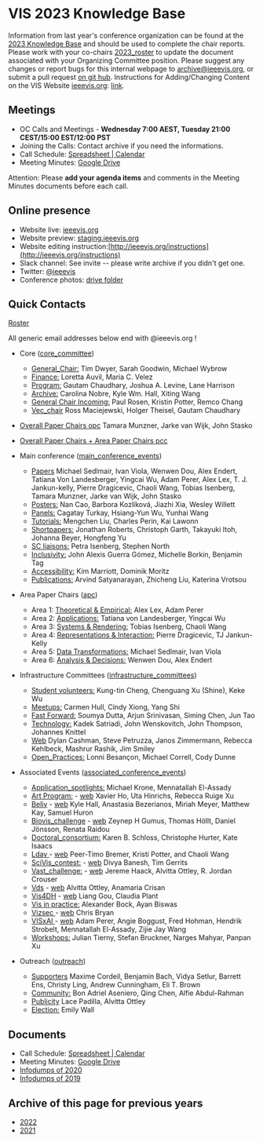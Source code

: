 VIS 2023 Knowledge Base
=====

Information from last year's conference organization can be found at the [2023 Knowledge Base](https://drive.google.com/drive/u/0/folders/1BuqCDkwr0lz5s-E0P_paCuKHIcUJEWOO) and should be used to complete the chair reports. Please work with your co-chairs [2023_roster](https://docs.google.com/spreadsheets/d/1jn_b7l4i9HHSqBfa1dZiuOfwHx3pHyc6czipE_B161Q/edit) to update the document associated with your Organizing Committee position.  Please suggest any changes or report bugs for this internal webpage to [archive@ieeevis.org](mailto:archive@ieeevis.org), or submit a pull request [on git hub](https://github.com/ieeevis-internal/ieeevis-internal.github.io). Instructions for Adding/Changing Content on the VIS Website [ieeevis.org](ieeevis.org): [link](http://ieeevis.org/instructions).


Meetings
--------

 * OC Calls and Meetings - **Wednesday 7:00 AEST, Tuesday 21:00 CEST/15:00 EST/12:00 PST**
 * Joining the Calls: Contact archive if you need the informations. 
 * Call Schedule: [Spreadsheet | Calendar](https://docs.google.com/spreadsheets/d/1aMUANob9S5pykpXhxVs7MnZMTdlT-ZxbBaGby0h9Kwc/edit#gid=0)
 * Meeting Minutes: [Google Drive](https://drive.google.com/drive/folders/1c4jA2-yeTEziCt7JJbrJspYNX-0Zj_W0?usp=share_link)  


Attention: Please **add your agenda items** and comments in the Meeting Minutes documents before each call.


Online presence
------------

<!--
* Kickoff slides: here
* 
-->

* Website live: [ieeevis.org](ieeevis.org)
* Website preview: [staging.ieeevis.org](staging.ieeevis.org)
* Website editing instruction:[http://ieeevis.org/instructions](http://ieeevis.org/instructions)
* Slack channel: See invite -- please write archive if you didn't get one.
* Twitter: [@ieeevis](https://twitter.com/ieeevis)
* Conference photos: [drive folder](https://drive.google.com/drive/folders/1vUHPbM7OBizu6jFE-lZiqSDkCgAIxfQn?usp=drive_link)


Quick Contacts
-----------------

[Roster](https://docs.google.com/spreadsheets/d/1jn_b7l4i9HHSqBfa1dZiuOfwHx3pHyc6czipE_B161Q/edit)

All generic email addresses below end with @ieeevis.org !

* Core ([core_committee](mailto:core_committee@ieeevis.org)) 
  * [General_Chair:](mailto:general_chair@ieeevis.org) Tim Dwyer, Sarah Goodwin, Michael Wybrow
  * [Finance:](mailto:finance@ieeevis.org) Loretta Auvil, Maria C. Velez
  * [Program:](mailto:program@ieeevis.org) Gautam Chaudhary, Joshua A. Levine, Lane Harrison
  * [Archive:](mailto:archive@ieeevis.org) Carolina Nobre, Kyle Wm. Hall, Xiting Wang
  * [General Chair Incoming:](mailto:incoming_chairs@ieeevis.org)  Paul Rosen, Kristin Potter, Remco Chang
  * [Vec_chair](mailto:vec_chair@ieeevis.org) Ross Maciejewski, Holger Theisel, Gautam Chaudhary

* [Overall Paper Chairs opc](mailto:opc@ieeevis.org) Tamara Munzner, Jarke van Wijk, John Stasko
   
* [Overall Paper Chairs + Area Paper Chairs pcc](mailto:pcc@ieeevis.org)

* Main conference ([main_conference_events](mailto:main_conference_events@ieeevis.org))
  * [Papers](mailto:papers@ieeevis.org)  Michael Sedlmair, Ivan Viola, Wenwen Dou, Alex Endert, Tatiana Von Landesberger, Yingcai Wu, Adam Perer, Alex Lex, T. J. Jankun-kelly, Pierre Dragicevic, Chaoli Wang, Tobias Isenberg, Tamara Munzner, Jarke van Wijk, John Stasko
  * [Posters:](mailto:posters@ieeevis.org) Nan Cao, Barbora Kozlíková, Jiazhi Xia, Wesley Willett
  * [Panels:](mailto:panels@ieeevis.org) Cagatay Turkay, Hsiang-Yun Wu, Yunhai Wang
  * [Tutorials:](mailto:tutorials@ieeevis.org) Mengchen Liu, Charles Perin, Kai Lawonn
  * [Shortpapers:](mailto:vis_shortpapers@ieeevis.org) Jonathan Roberts, Christoph Garth, Takayuki Itoh, Johanna Beyer, Hongfeng Yu
  * [SC liaisons:](mailto:sc_liaisons@ieeevis.org)  Petra Isenberg, Stephen North
  * [Inclusivity:](mailto:inclusivity@ieeevis.org) John Alexis Guerra Gómez, Michelle Borkin, Benjamin Tag
  * [Accessibility:](mailto:accessibility@ieeevis.org) Kim Marriott, Dominik Moritz
  * [Publications:](mailto:) Arvind Satyanarayan, Zhicheng Liu, Katerina Vrotsou


* Area Paper Chairs ([apc](mailto:apc@ieeevis.org))
  * Area 1: [Theoretical & Empirical:](mailto:theory-empirical-apc@ieeevis.org) Alex Lex, Adam Perer
  * Area 2: [Applications:](mailto:applications-apc@ieeevis.org) Tatiana von Landesberger, Yingcai Wu
  * Area 3: [Systems & Rendering:](mailto:systems-rendering-apc@ieeevis.org)  Tobias Isenberg, Chaoli Wang
  * Area 4: [Representations & Interaction:](mailto:representations-interaction-apc@ieeevis.org) Pierre Dragicevic, TJ Jankun-Kelly
  * Area 5: [Data Transformations:](mailto:data-transformations-apc@ieeevis.org) Michael Sedlmair, Ivan Viola
  * Area 6: [Analysis & Decisions:](mailto:analytics-decisions-apc@ieeevis.org) Wenwen Dou, Alex Endert


* Infrastructure Committees ([infrastructure_committees](mailto:infrastructure_committees@ieeevis.org))
  * [Student volunteers:](mailto:sv@ieeevis.org) Kung-tin Cheng, Chenguang Xu (Shine), Keke Wu
  * [Meetups:](mailto:meetups@ieeevis.org) Carmen Hull, Cindy Xiong, Yang Shi
  * [Fast Forward:](mailto:ff@ieeevis.org) Soumya Dutta, Arjun Srinivasan, Siming Chen, Jun Tao
  * [Technology:](mailto:tech@ieeevis.org) Kadek Satriadi, John Wenskovitch, John Thompson, Johannes Knittel
  * [Web](mailto:web@ieeevis.org)  Dylan Cashman, Steve Petruzza, Janos Zimmermann, Rebecca Kehlbeck, Mashrur Rashik, Jim Smiley
  * [Open_Practices:](mailto:open_practices@ieeevis.org) Lonni Besançon, Michael Correll, Cody Dunne


* Associated Events ([associated_conference_events](mailto:associated_conference_events@ieeevis.org))
  * [Application_spotlights:](mailto:application_spotlights@ieeevis.org) Michael Krone, Mennatallah El-Assady
  * [Art Program:](mailto:art@ieeevis.org) - [web](https://visap.net/) Xavier Ho, Uta Hinrichs, Rebecca Ruige Xu
  * [Beliv](mailto:beliv@ieeevis.org) - [web](https://beliv-workshop.github.io/) Kyle Hall, Anastasia Bezerianos, Miriah Meyer, Matthew Kay, Samuel Huron 
  * [Biovis_challenge](mailto:biovis_challenge@ieeevis.org) - [web](http://biovis.net/2022/ieeevis/)  Zeynep H Gumus, Thomas Höllt, Daniel Jönsson, Renata Raidou
  * [Doctoral_consortium:](mailto:doctoral_coll@ieeevis.org) Karen B. Schloss, Christophe Hurter, Kate Isaacs
  * [Ldav ](mailto:ldav@ieeevis.org) - [web](https://ldav.org/) Peer-Timo Bremer, Kristi Potter, and Chaoli Wang
  * [SciVis_contest:](mailto:scivis_contest@ieeevis.org) - [web](https://www.lanl.gov/projects/sciviscontest2022/)  Divya Banesh, Tim Gerrits
  * [Vast_challenge:](mailto:vast_challenge@ieeevis.org) - [web](https://vast-challenge.github.io/2022) Jereme Haack, Alvitta Ottley, R. Jordan Crouser
  * [Vds](mailto:vds@ieeevis.org) - [web](http://www.visualdatascience.org/2022) Alvitta Ottley, Anamaria Crisan
  * [Vis4DH](mailto:vis4dh@ieeevis.org) - [web](https://vis4dh.dbvis.de/cfp/) Liang Gou, Claudia Plant
  * [Vis in practice:](mailto:vip@ieeevis.org) Alexander Bock, Ayan Biswas
  * [Vizsec ](mailto:vizsec@ieeevis.org) - [web](https://vizsec.org/) Chris Bryan
  * [VISxAI ](mailto:orga@visxai.io) - [web](http://visxai.io/) Adam Perer, Angie Boggust, Fred Hohman, Hendrik Strobelt, Mennatallah El-Assady, Zijie Jay Wang
  * [Workshops:](mailto:workshops@ieeevis.org) Julian Tierny, Stefan Bruckner, Narges Mahyar, Panpan Xu


* Outreach ([outreach](mailto:outreach@ieeevis.org))
  * [Supporters](mailto:supporters@ieeevis.org) Maxime Cordeil, Benjamin Bach, Vidya Setlur, Barrett Ens, Christy Ling, Andrew Cunningham, Eli T. Brown
  * [Community:](mailto:community@ieeevis.org) Bon Adriel Aseniero, Qing Chen, Alfie Abdul-Rahman
  * [Publicity](mailto:publicity@ieeevis.org) Lace Padilla, Alvitta Ottley
  * [Election:](mailto:election@ieeevis.org) Emily Wall



Documents 
----------------------

<!-- * [Roster](https://docs.google.com/spreadsheets/d/1jn_b7l4i9HHSqBfa1dZiuOfwHx3pHyc6czipE_B161Q/edit#gid=1136707907) 
* [Calendar](https://docs.google.com/spreadsheets/d/11hEQSV6AS-B4vN9T-xvqRQdMlgftQPWjd82WgIseKyA/edit#gid=0) -->
 * Call Schedule: [Spreadsheet | Calendar](https://docs.google.com/spreadsheets/d/1dyRkCOFPRhylbTE4H50jvNfHuhm0iMS_/edit)
 * Meeting Minutes: [Google Drive](https://drive.google.com/drive/folders/1c4jA2-yeTEziCt7JJbrJspYNX-0Zj_W0?usp=share_link)   
* [Infodumps of 2020](https://drive.google.com/drive/u/0/folders/178IERHWBaE9vETwlt_IsfKaAOvl9ZMf2)
* [Infodumps of 2019](https://drive.google.com/drive/u/0/folders/1P7YcmoY96kTkSbb0TUj-VWmsnd9uwmsP)



Archive of this page for previous years 
----------------------

* [2022](2022.md) 
* [2021](2021.md) 

<!-- below I copy the title of the folder from the previous website but do not know what they refere to
* Kick off presentation 
* New Bids 
* Roles
* Running the conference schedule 
* TVCG

--> 



